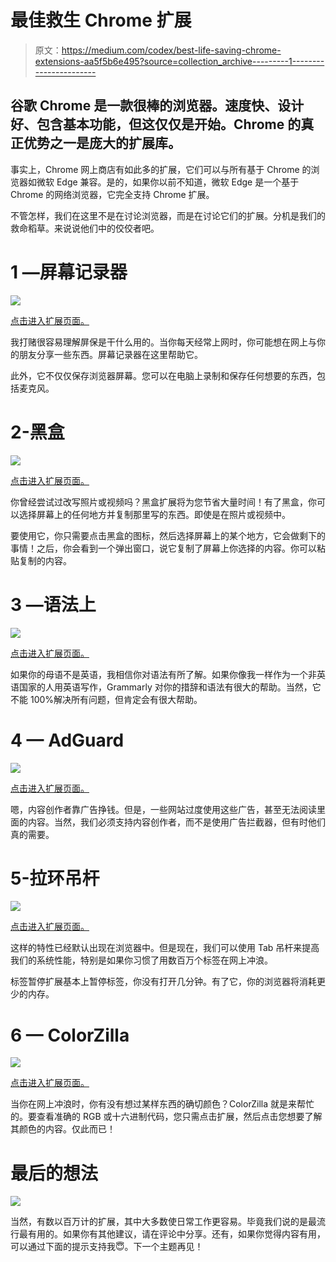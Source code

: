# 最佳救生 Chrome 扩展

> 原文：<https://medium.com/codex/best-life-saving-chrome-extensions-aa5f5b6e495?source=collection_archive---------1----------------------->

## 谷歌 Chrome 是一款很棒的浏览器。速度快、设计好、包含基本功能，但这仅仅是开始。Chrome 的真正优势之一是庞大的扩展库。

事实上，Chrome 网上商店有如此多的扩展，它们可以与所有基于 Chrome 的浏览器如微软 Edge 兼容。是的，如果你以前不知道，微软 Edge 是一个基于 Chrome 的网络浏览器，它完全支持 Chrome 扩展。

不管怎样，我们在这里不是在讨论浏览器，而是在讨论它们的扩展。分机是我们的救命稻草。来说说他们中的佼佼者吧。

# 1 —屏幕记录器

![](img/1a6cf9d6d98335bc9d234b63cc86d108.png)

[点击进入扩展页面。](https://chrome.google.com/webstore/detail/screen-recorder/hniebljpgcogalllopnjokppmgbhaden)

我打赌很容易理解屏保是干什么用的。当你每天经常上网时，你可能想在网上与你的朋友分享一些东西。屏幕记录器在这里帮助它。

此外，它不仅仅保存浏览器屏幕。您可以在电脑上录制和保存任何想要的东西，包括麦克风。

# 2-黑盒

![](img/00e89833bba00eb23df27e784f46d987.png)

[点击进入扩展页面。](https://chrome.google.com/webstore/detail/blackbox-select-copy-past/mcgbeeipkmelnpldkobichboakdfaeon)

你曾经尝试过改写照片或视频吗？黑盒扩展将为您节省大量时间！有了黑盒，你可以选择屏幕上的任何地方并复制那里写的东西。即使是在照片或视频中。

要使用它，你只需要点击黑盒的图标，然后选择屏幕上的某个地方，它会做剩下的事情！之后，你会看到一个弹出窗口，说它复制了屏幕上你选择的内容。你可以粘贴复制的内容。

# 3 —语法上

![](img/c04f7fdae485578f4b214fb00ac333b7.png)

[点击进入扩展页面。](https://chrome.google.com/webstore/detail/grammarly-grammar-checker/kbfnbcaeplbcioakkpcpgfkobkghlhen)

如果你的母语不是英语，我相信你对语法有所了解。如果你像我一样作为一个非英语国家的人用英语写作，Grammarly 对你的措辞和语法有很大的帮助。当然，它不能 100%解决所有问题，但肯定会有很大帮助。

# 4 — AdGuard

![](img/045501a409367703e70d3c6f8f2d253a.png)

[点击进入扩展页面。](https://chrome.google.com/webstore/detail/adguard-adblocker/bgnkhhnnamicmpeenaelnjfhikgbkllg)

嗯，内容创作者靠广告挣钱。但是，一些网站过度使用这些广告，甚至无法阅读里面的内容。当然，我们必须支持内容创作者，而不是使用广告拦截器，但有时他们真的需要。

# 5-拉环吊杆

![](img/ba09e329be75e585db35c691df71c0b1.png)

[点击进入扩展页面。](https://chrome.google.com/webstore/detail/tab-suspender/fiabciakcmgepblmdkmemdbbkilneeeh)

这样的特性已经默认出现在浏览器中。但是现在，我们可以使用 Tab 吊杆来提高我们的系统性能，特别是如果你习惯了用数百万个标签在网上冲浪。

标签暂停扩展基本上暂停标签，你没有打开几分钟。有了它，你的浏览器将消耗更少的内存。

# 6 — ColorZilla

![](img/4c249da4be7ea236c7c5e76e2cd265f2.png)

[点击进入扩展页面。](https://chrome.google.com/webstore/detail/colorzilla/bhlhnicpbhignbdhedgjhgdocnmhomnp)

当你在网上冲浪时，你有没有想过某样东西的确切颜色？ColorZilla 就是来帮忙的。要查看准确的 RGB 或十六进制代码，您只需点击扩展，然后点击您想要了解其颜色的内容。仅此而已！

# 最后的想法

![](img/73b68eccd9afe8d37d6d33cec3084b68.png)

当然，有数以百万计的扩展，其中大多数使日常工作更容易。毕竟我们说的是最流行最有用的。如果你有其他建议，请在评论中分享。还有，如果你觉得内容有用，可以通过下面的提示支持我😇。下一个主题再见！